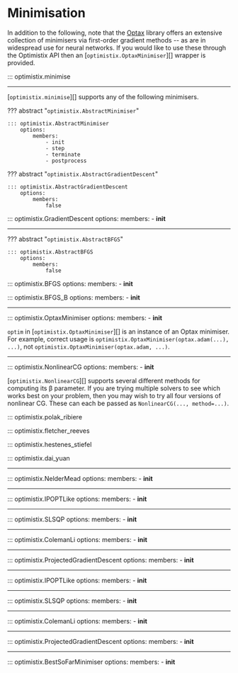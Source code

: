# Minimisation

In addition to the following, note that the [Optax](https://github.com/deepmind/optax) library offers an extensive collection of minimisers via first-order gradient methods -- as are in widespread use for neural networks. If you would like to use these through the Optimistix API then an [`optimistix.OptaxMinimiser`][] wrapper is provided.

::: optimistix.minimise

---

[`optimistix.minimise`][] supports any of the following minimisers.

??? abstract "`optimistix.AbstractMinimiser`"

    ::: optimistix.AbstractMinimiser
        options:
            members:
                - init
                - step
                - terminate
                - postprocess

??? abstract "`optimistix.AbstractGradientDescent`"

    ::: optimistix.AbstractGradientDescent
        options:
            members:
                false

::: optimistix.GradientDescent
    options:
        members:
            - __init__

---

??? abstract "`optimistix.AbstractBFGS`"

    ::: optimistix.AbstractBFGS
        options:
            members:
                false

::: optimistix.BFGS
    options:
        members:
            - __init__

::: optimistix.BFGS_B
    options:
        members:
            - __init__

---

::: optimistix.OptaxMinimiser
    options:
        members:
            - __init__

`optim` in [`optimistix.OptaxMinimiser`][] is an instance of an Optax minimiser. For example, correct usage is `optimistix.OptaxMinimiser(optax.adam(...), ...)`, not `optimistix.OptaxMinimiser(optax.adam, ...)`. 

---

::: optimistix.NonlinearCG
    options:
        members:
            - __init__

[`optimistix.NonlinearCG`][] supports several different methods for computing its β parameter. If you are trying multiple solvers to see which works best on your problem, then you may wish to try all four versions of nonlinear CG. These can each be passed as `NonlinearCG(..., method=...)`.

::: optimistix.polak_ribiere

::: optimistix.fletcher_reeves

::: optimistix.hestenes_stiefel

::: optimistix.dai_yuan


---

::: optimistix.NelderMead
    options:
        members:
            - __init__

---

::: optimistix.IPOPTLike
    options:
        members:
            - __init__

---

::: optimistix.SLSQP
    options:
        members:
            - __init__

---

::: optimistix.ColemanLi
    options:
        members:
            - __init__

---

::: optimistix.ProjectedGradientDescent
    options:
        members:
            - __init__

---

::: optimistix.IPOPTLike
    options:
        members:
            - __init__

---

::: optimistix.SLSQP
    options:
        members:
            - __init__

---

::: optimistix.ColemanLi
    options:
        members:
            - __init__

---

::: optimistix.ProjectedGradientDescent
    options:
        members:
            - __init__

---

::: optimistix.BestSoFarMinimiser
    options:
        members:
            - __init__
